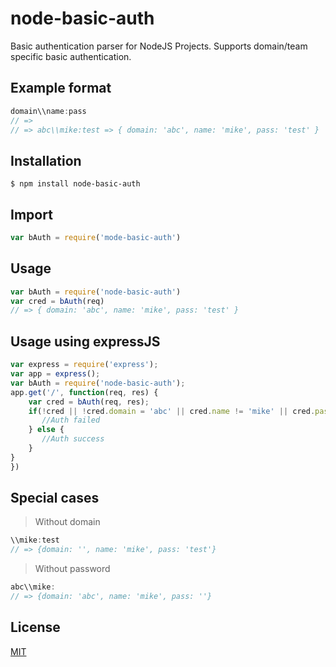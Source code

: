 # node-basic-auth
Basic authentication parser for NodeJS Projects. Supports domain/team specific basic authentication.

## Example format
```js
domain\\name:pass
// =>
// => abc\\mike:test => { domain: 'abc', name: 'mike', pass: 'test' }
```

## Installation
```
$ npm install node-basic-auth
```

## Import

```js
var bAuth = require('mode-basic-auth')
```
## Usage

```js
var bAuth = require('node-basic-auth')
var cred = bAuth(req)
// => { domain: 'abc', name: 'mike', pass: 'test' }
```

## Usage using expressJS

```js
var express = require('express');
var app = express();
var bAuth = require('node-basic-auth');
app.get('/', function(req, res) {
	var cred = bAuth(req, res);
	if(!cred || !cred.domain = 'abc' || cred.name != 'mike' || cred.pass != 'test') {
       //Auth failed
    } else {
       //Auth success
    }
}
})
```
## Special cases

> Without domain

```js
\\mike:test
// => {domain: '', name: 'mike', pass: 'test'}
```

> Without password

```js
abc\\mike:
// => {domain: 'abc', name: 'mike', pass: ''}
```
## License

[MIT](LICENSE)


